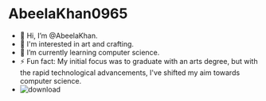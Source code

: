 # AbeelaKhan0965
- 👋 Hi, I’m @AbeelaKhan.
- 👀 I'm interested in art and crafting.
- 🌱 I’m currently learning computer science.
- ⚡ Fun fact: My initial focus was to graduate with an arts degree, but with the rapid technological advancements, I've shifted my aim towards computer science.
- ![download](https://github.com/user-attachments/assets/f336f86e-66f2-4144-b4c7-6341bb830d08)

